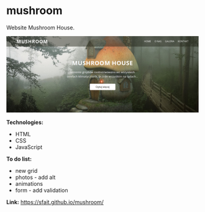 # mushroom
Website Mushroom House.

![alt "header-screen"](https://github.com/sfait/mushroom/blob/master/img/header-screen.png "header-screen")

**Technologies:**
* HTML
* CSS
* JavaScript

**To do list:**
* new grid
* photos - add alt
* animations
* form - add validation

**Link:** https://sfait.github.io/mushroom/
